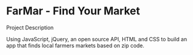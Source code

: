# FarMar - Find Your Market

Project Description

Using JavaScript, jQuery, an open source API, HTML and CSS to build an app that finds local farmers markets based on zip code.

